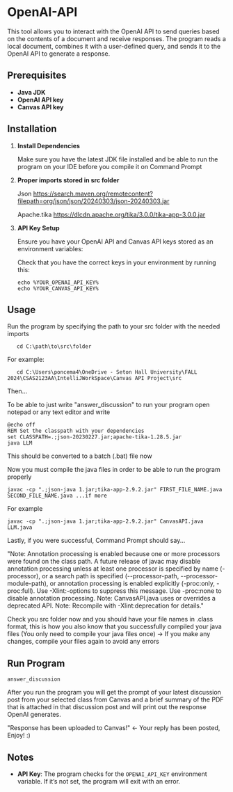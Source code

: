 # OpenAI-API
This tool allows you to interact with the OpenAI API to send queries based on the contents of a document and receive responses. The program reads a local document, combines it with a user-defined query, and sends it to the OpenAI API to generate a response.

## Prerequisites
  
- **Java JDK**
- **OpenAI API key**
- **Canvas API key**
   
## Installation
      
1. **Install Dependencies**

    Make sure you have the latest JDK file installed and be able to run the program on your IDE before you compile it on Command Prompt

2. **Proper imports stored in src folder** 

    Json https://search.maven.org/remotecontent?filepath=org/json/json/20240303/json-20240303.jar

    Apache.tika https://dlcdn.apache.org/tika/3.0.0/tika-app-3.0.0.jar
    
   
4. **API Key Setup**

   Ensure you have your OpenAI API and Canvas API keys stored as an environment variables:

   Check that you have the correct keys in your environment by running this:
   ```Command Prompt
   echo %YOUR_OPENAI_API_KEY%
   echo %YOUR_CANVAS_API_KEY%
   ```

## Usage

Run the program by specifying the path to your src folder with the needed imports

```Command Prompt
   cd C:\path\to\src\folder
```

For example:

```Command Prompt
   cd C:\Users\poncema4\OneDrive - Seton Hall University\FALL 2024\CSAS2123AA\IntelliJWorkSpace\Canvas API Project\src
```

Then...

To be able to just write "answer_discussion" to run your program open notepad or any text editor and write

```Notepad
@echo off
REM Set the classpath with your dependencies
set CLASSPATH=.;json-20230227.jar;apache-tika-1.28.5.jar
java LLM
```

This should be converted to a batch (.bat) file now

Now you must compile the java files in order to be able to run the program properly

```Command Prompt
javac -cp ".;json-java 1.jar;tika-app-2.9.2.jar" FIRST_FILE_NAME.java SECOND_FILE_NAME.java ...if more
```

For example

```Command Prompt
javac -cp ".;json-java 1.jar;tika-app-2.9.2.jar" CanvasAPI.java LLM.java
```

Lastly, if you were successful, Command Prompt should say...

"Note: Annotation processing is enabled because one or more processors were found
on the class path. A future release of javac may disable annotation processing
unless at least one processor is specified by name (-processor), or a search
path is specified (--processor-path, --processor-module-path), or annotation
processing is enabled explicitly (-proc:only, -proc:full).
Use -Xlint:-options to suppress this message.
Use -proc:none to disable annotation processing.
Note: CanvasAPI.java uses or overrides a deprecated API.
Note: Recompile with -Xlint:deprecation for details."

Check you src folder now and you should have your file names in .class format, this is how you also know that you successfully compiled your java files
(You only need to compile your java files once) -> If you make any changes, compile your files again to avoid any errors

## Run Program

```Command Prompt
answer_discussion
```

After you run the program you will get the prompt of your latest discussion post from your selected class from Canvas and a brief summary of the PDF that is
attached in that discussion post and will print out the response OpenAI generates.

"Response has been uploaded to Canvas!" <- Your reply has been posted, Enjoy! :) 

## Notes

- **API Key**: The program checks for the `OPENAI_API_KEY` environment variable. If it’s not set, the program will exit with an error.
